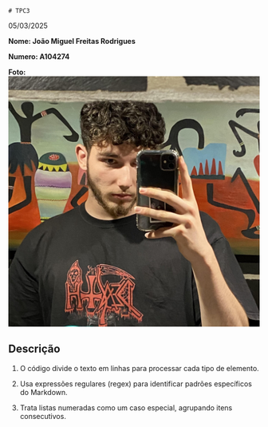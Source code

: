     # TPC3

05/03/2025

**Nome: João Miguel Freitas Rodrigues**

**Numero: A104274**

**Foto:**
![](../Images/foto.jpg)

## Descrição

1. O código divide o texto em linhas para processar cada tipo de elemento.

2. Usa expressões regulares (regex) para identificar padrões específicos do Markdown.

3. Trata listas numeradas como um caso especial, agrupando itens consecutivos.




